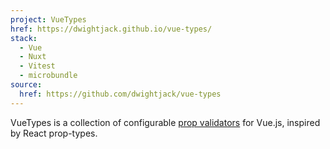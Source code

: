 ```yaml
---
project: VueTypes
href: https://dwightjack.github.io/vue-types/
stack:
  - Vue
  - Nuxt
  - Vitest
  - microbundle
source:
  href: https://github.com/dwightjack/vue-types
---
```


VueTypes is a collection of configurable <a href="https://vuejs.org/guide/components/props.html#prop-validation" target="_blank">prop validators</a> for Vue.js, inspired by React prop-types.

